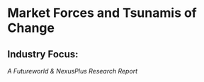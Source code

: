 # Market Forces and Tsunamis of Change

## Industry Focus: 

*A Futureworld & NexusPlus Research Report*


